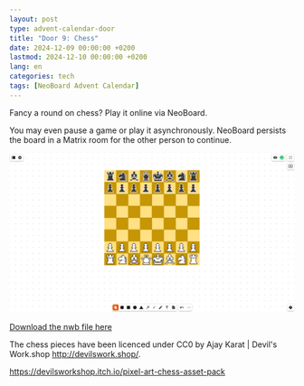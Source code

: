 ```yaml
---
layout: post
type: advent-calendar-door
title: "Door 9: Chess"
date: 2024-12-09 00:00:00 +0200
lastmod: 2024-12-10 00:00:00 +0200
lang: en
categories: tech
tags: [NeoBoard Advent Calendar]
---
```


Fancy a round on chess? Play it online via NeoBoard.

You may even pause a game or play it asynchronously. NeoBoard persists the board in a Matrix room for the other person to continue.

![](./preview.png)

[Download the nwb file here](./chess.nwb)

The chess pieces have been licenced under CC0 by Ajay Karat | Devil's Work.shop http://devilswork.shop/.

https://devilsworkshop.itch.io/pixel-art-chess-asset-pack
